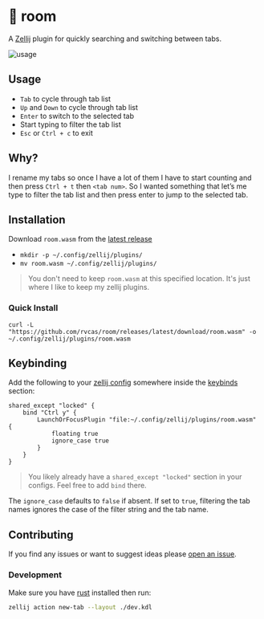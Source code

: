 # 🖤 room

A [Zellij](https://zellij.dev) plugin for quickly searching
and switching between tabs.

![usage](https://github.com/rvcas/room/raw/main/img/usage.gif)

## Usage

- `Tab` to cycle through tab list
- `Up` and `Down` to cycle through tab list
- `Enter` to switch to the selected tab
- Start typing to filter the tab list
- `Esc` or `Ctrl + c` to exit

## Why?

I rename my tabs so once I have a lot of them I have to start
counting and then press `Ctrl + t` then `<tab num>`. So I wanted something
that let’s me type to filter the tab list and then press enter to jump to the selected tab.

## Installation

Download `room.wasm` from the [latest release](https://github.com/rvcas/room/releases/latest)

- `mkdir -p ~/.config/zellij/plugins/`
- `mv room.wasm ~/.config/zellij/plugins/`

> You don't need to keep `room.wasm` at this specified location. It's just where I like to
> keep my zellij plugins.

### Quick Install

```
curl -L "https://github.com/rvcas/room/releases/latest/download/room.wasm" -o ~/.config/zellij/plugins/room.wasm
```

## Keybinding

Add the following to your [zellij config](https://zellij.dev/documentation/configuration.html)
somewhere inside the [keybinds](https://zellij.dev/documentation/keybindings.html) section:

```kdl
shared_except "locked" {
    bind "Ctrl y" {
        LaunchOrFocusPlugin "file:~/.config/zellij/plugins/room.wasm" {
            floating true
            ignore_case true
        }
    }
}
```

> You likely already have a `shared_except "locked"` section in your configs. Feel free to add `bind` there.

The `ignore_case` defaults to `false` if absent. If set to `true`, filtering the tab names ignores
the case of the filter string and the tab name.

## Contributing

If you find any issues or want to suggest ideas please [open an issue](https://github.com/rvcas/room/issues/new).

### Development

Make sure you have [rust](https://rustup.rs/) installed then run:

```sh
zellij action new-tab --layout ./dev.kdl
```

